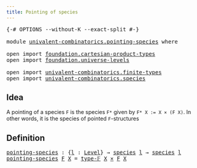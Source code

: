 ```yaml
---
title: Pointing of species
---
```


<pre class="Agda"><a id="45" class="Symbol">{-#</a> <a id="49" class="Keyword">OPTIONS</a> <a id="57" class="Pragma">--without-K</a> <a id="69" class="Pragma">--exact-split</a> <a id="83" class="Symbol">#-}</a>

<a id="88" class="Keyword">module</a> <a id="95" href="univalent-combinatorics.pointing-species.html" class="Module">univalent-combinatorics.pointing-species</a> <a id="136" class="Keyword">where</a>

<a id="143" class="Keyword">open</a> <a id="148" class="Keyword">import</a> <a id="155" href="foundation.cartesian-product-types.html" class="Module">foundation.cartesian-product-types</a>
<a id="190" class="Keyword">open</a> <a id="195" class="Keyword">import</a> <a id="202" href="foundation.universe-levels.html" class="Module">foundation.universe-levels</a>

<a id="230" class="Keyword">open</a> <a id="235" class="Keyword">import</a> <a id="242" href="univalent-combinatorics.finite-types.html" class="Module">univalent-combinatorics.finite-types</a>
<a id="279" class="Keyword">open</a> <a id="284" class="Keyword">import</a> <a id="291" href="univalent-combinatorics.species.html" class="Module">univalent-combinatorics.species</a>
</pre>
## Idea

A pointing of a species `F` is the species `F*` given by `F* X := X × (F X)`. In other words, it is the species of pointed `F`-structures

## Definition

<pre class="Agda"><a id="pointing-species"></a><a id="499" href="univalent-combinatorics.pointing-species.html#499" class="Function">pointing-species</a> <a id="516" class="Symbol">:</a> <a id="518" class="Symbol">{</a><a id="519" href="univalent-combinatorics.pointing-species.html#519" class="Bound">l</a> <a id="521" class="Symbol">:</a> <a id="523" href="Agda.Primitive.html#597" class="Postulate">Level</a><a id="528" class="Symbol">}</a> <a id="530" class="Symbol">→</a> <a id="532" href="univalent-combinatorics.species.html#429" class="Function">species</a> <a id="540" href="univalent-combinatorics.pointing-species.html#519" class="Bound">l</a> <a id="542" class="Symbol">→</a> <a id="544" href="univalent-combinatorics.species.html#429" class="Function">species</a> <a id="552" href="univalent-combinatorics.pointing-species.html#519" class="Bound">l</a>
<a id="554" href="univalent-combinatorics.pointing-species.html#499" class="Function">pointing-species</a> <a id="571" href="univalent-combinatorics.pointing-species.html#571" class="Bound">F</a> <a id="573" href="univalent-combinatorics.pointing-species.html#573" class="Bound">X</a> <a id="575" class="Symbol">=</a> <a id="577" href="univalent-combinatorics.finite-types.html#4952" class="Function">type-𝔽</a> <a id="584" href="univalent-combinatorics.pointing-species.html#573" class="Bound">X</a> <a id="586" href="foundation-core.cartesian-product-types.html#590" class="Function Operator">×</a> <a id="588" href="univalent-combinatorics.pointing-species.html#571" class="Bound">F</a> <a id="590" href="univalent-combinatorics.pointing-species.html#573" class="Bound">X</a>
</pre>